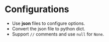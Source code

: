 # Configurations
- Use **json** files to configure options.
- Convert the json file to python dict.
- Support `//` comments and use `null` for `None`.


